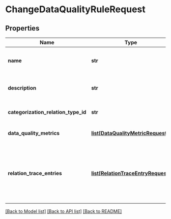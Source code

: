 # ChangeDataQualityRuleRequest

## Properties
Name | Type | Description | Notes
------------ | ------------- | ------------- | -------------
**name** | **str** | The new name for the data quality rule. | [optional] 
**description** | **str** | The new description for the data quality rule. | [optional] 
**categorization_relation_type_id** | **str** | The ID of the categorization relation type. | [optional] 
**data_quality_metrics** | [**list[DataQualityMetricRequest]**](DataQualityMetricRequest.md) | The list of data quality metrics. | [optional] 
**relation_trace_entries** | [**list[RelationTraceEntryRequest]**](RelationTraceEntryRequest.md) | The list of relation trace entries that describes relations along which the data quality result is calculated. | [optional] 

[[Back to Model list]](../README.md#documentation-for-models) [[Back to API list]](../README.md#documentation-for-api-endpoints) [[Back to README]](../README.md)


